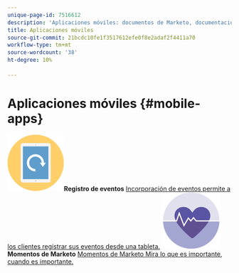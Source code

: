 ```yaml
---
unique-page-id: 7516612
description: 'Aplicaciones móviles: documentos de Marketo, documentación del producto'
title: Aplicaciones móviles
source-git-commit: 21bcdc10fe1f3517612efe0f8e2adaf2f4411a70
workflow-type: tm+mt
source-wordcount: '38'
ht-degree: 10%

---
```



# Aplicaciones móviles {#mobile-apps}

**![Registro de eventos](assets/mobile-checkin-icon.png)Registro de eventos** [Incorporación de eventos permite a los clientes registrar sus eventos desde una tableta.](https://docs.marketo.com/display/DOCS/Event+Check-in)     **![Momentos de Marketo](assets/moments-icon.png)Momentos de Marketo** [Momentos de Marketo Mira lo que es importante, cuando es importante.](https://docs.marketo.com/display/DOCS/Marketo+Moments)
